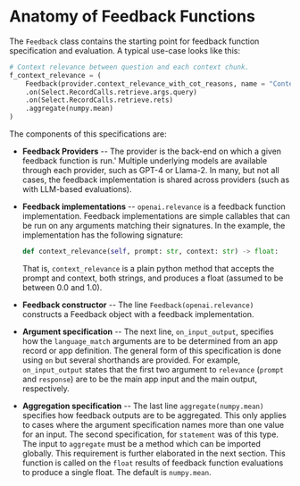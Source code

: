 # Anatomy of Feedback Functions

The `Feedback` class contains the starting point for feedback function
specification and evaluation. A typical use-case looks like this:

```python
# Context relevance between question and each context chunk.
f_context_relevance = (
    Feedback(provider.context_relevance_with_cot_reasons, name = "Context Relevance")
    .on(Select.RecordCalls.retrieve.args.query)
    .on(Select.RecordCalls.retrieve.rets)
    .aggregate(numpy.mean)
)
```

The components of this specifications are:

- **Feedback Providers** -- The provider is the back-end on which a given
  feedback function is run.' Multiple underlying models are available through
  each provider, such as GPT-4 or Llama-2. In many, but not all cases, the
  feedback implementation is shared across providers (such as with LLM-based
  evaluations).

- **Feedback implementations** -- `openai.relevance` is a feedback function
  implementation. Feedback implementations are simple callables that can be run
  on any arguments matching their signatures. In the example, the implementation
  has the following signature:

  ```python
  def context_relevance(self, prompt: str, context: str) -> float:
  ```

  That is, `context_relevance` is a plain python method that accepts the prompt and
  context, both strings, and produces a float (assumed to be between 0.0 and
  1.0).

- **Feedback constructor** -- The line `Feedback(openai.relevance)` constructs a
  Feedback object with a feedback implementation.

- **Argument specification** -- The next line, `on_input_output`, specifies how
  the `language_match` arguments are to be determined from an app record or app
  definition. The general form of this specification is done using `on` but
  several shorthands are provided. For example, `on_input_output` states that the first two
  argument to `relevance` (`prompt` and `response`) are to be the main app input
  and the main output, respectively.

- **Aggregation specification** -- The last line `aggregate(numpy.mean)` specifies
  how feedback outputs are to be aggregated. This only applies to cases where
  the argument specification names more than one value for an input. The second
  specification, for `statement` was of this type. The input to `aggregate` must
  be a method which can be imported globally. This requirement is further
  elaborated in the next section. This function is called on the `float` results
  of feedback function evaluations to produce a single float. The default is
  `numpy.mean`.
